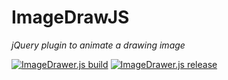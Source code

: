 # ImageDrawJS
*jQuery plugin to animate a drawing image*

[![ImageDrawer.js build](https://img.shields.io/appveyor/ci/gruntjs/grunt.svg)](https://github.com/UstymUkhman/ImageDrawer.js/blob/master/script/imagedrawer.js)
[![ImageDrawer.js release](https://img.shields.io/badge/release-v1.0.0-brightgreen.svg)](https://github.com/UstymUkhman/ImageDrawer.js)
